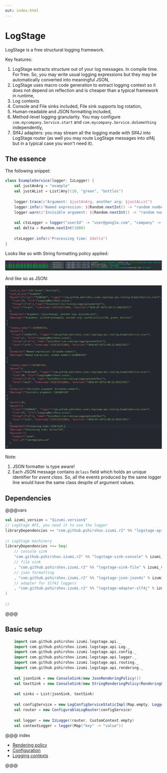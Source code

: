 ```yaml
---
out: index.html
---
```

LogStage
========

LogStage is a free structural logging framework.

Key features:

1. LogStage extracts structure out of your log messages. In compile time. For free.
   So, you may write usual logging expressions but they may be automatically converted into meaningful JSON,
2. LogStage uses macro code generation to extract logging context so it does not depend on reflection
    and is cheaper than a typical framework in runtime,
3. Log contexts
4. Console and File sinks included, File sink supports log rotation,
5. Human-readable and JSON formatting included,
6. Method-level logging granularity. You may configure `com.mycompany.Service.start` and `com.mycompany.Service.doSomething` independently,
7. Slf4J adapters: you may stream all the logging made with Slf4J into LogStage router (as well you may route LogStage messages into slf4j but in a typical case you won't need it).


The essence
-----------

The following snippet:

```scala
class ExampleService(logger: IzLogger) {
    val justAnArg = "example"
    val justAList = List[Any](10, "green", "bottles")

    logger.trace(s"Argument: $justAnArg, another arg: $justAList")
    logger.info(s"Named expression: ${Random.nextInt() -> "random number"}")
    logger.warn(s"Invisible argument: ${Random.nextInt() -> "random number" -> null}")

    val ctxLogger = logger("userId" -> "user@google.com", "company" -> "acme")
    val delta = Random.nextInt(1000)

    ctxLogger.info(s"Processing time: $delta")
}
```

Looks like so with String formatting policy applied:

![logstage-sample-output-string](media/00-logstage-sample-output-string.png)

And like so as JSON:

![logstage-sample-output-string](media/00-logstage-sample-output-json.png)

Note:

1. JSON formatter is type aware!
2. Each JSON message contains `@class` field which holds an unique identifier for *event class*.
   So, all the events produced by the same logger line would have the same class despite of argument values.

Dependencies
------------

@@@vars
```scala
val izumi_version = "$izumi.version$"
// LogStage API, you need it to use the logger
libraryDependencies += "com.github.pshirshov.izumi.r2" %% "logstage-api-logger" % izumi_version

// LogStage machinery
libraryDependencies ++= Seq(
    // console sink
    "com.github.pshirshov.izumi.r2" %% "logstage-sink-console" % izumi_version
    // file sink
    , "com.github.pshirshov.izumi.r2" %% "logstage-sink-file" % izumi_version
    // json formatting
    , "com.github.pshirshov.izumi.r2" %% "logstage-json-json4s" % izumi_version
    // adapter for Slf4J loggers
    , "com.github.pshirshov.izumi.r2" %% "logstage-adapter-slf4j" % izumi_version    
)

//

```
@@@


Basic setup
-----------

```scala
    import com.github.pshirshov.izumi.logstage.api._
    import com.github.pshirshov.izumi.logstage.api.Log._
    import com.github.pshirshov.izumi.logstage.api.config._
    import com.github.pshirshov.izumi.logstage.api.logger._
    import com.github.pshirshov.izumi.logstage.api.routing._
    import com.github.pshirshov.izumi.logstage.api.rendering._

    val jsonSink = new ConsoleSink(new JsonRenderingPolicy())
    val textSink = new ConsoleSink(new StringRenderingPolicy(RenderingOptions(withExceptions = true, withColors = true)))

    val sinks = List(jsonSink, textSink)

    val configService = new LogConfigServiceStaticImpl(Map.empty, LoggerConfig(Log.Level.Trace, sinks))
    val router = new ConfigurableLogRouter(configService)

    val logger = new IzLogger(router, CustomContext.empty)
    val contextLogger = logger(Map("key" -> "value"))
```


@@@ index

* [Rendering policy](policy.md)
* [Configuration](config.md)
* [Logging contexts](custom_ctx.md)

@@@
